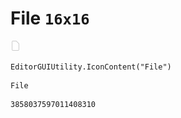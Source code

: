# File `16x16`
<img src="/img/File.png" width=16 height=16>

``` CSharp
EditorGUIUtility.IconContent("File")
```
```
File
```
```
3858037597011408310
```
